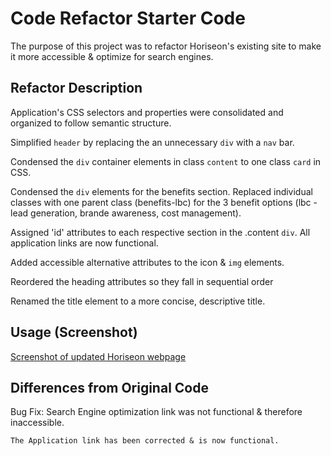 # Code Refactor Starter Code

The purpose of this project was to refactor Horiseon's existing site to make it more accessible & optimize for search engines. 


## Refactor Description

Application's CSS selectors and properties were consolidated and organized to follow semantic structure.

Simplified `header` by replacing the an unnecessary `div` with a `nav` bar.

Condensed the `div` container elements in class `content` to one class `card` in CSS.

Condensed the `div` elements for the benefits section. Replaced individual classes with one parent class (benefits-lbc) for the 3 benefit options (lbc - lead generation, brande awareness, cost management).

Assigned 'id' attributes to each respective section in the .content `div`. All application links are now functional.

Added accessible alternative attributes to the icon & `img` elements.

Reordered the heading attributes so they fall in sequential order

Renamed the title element to a more concise, descriptive title. 

## Usage (Screenshot)

[Screenshot of updated Horiseon webpage](https://github.com/JordynEnos/code-refactor-horiseon/blob/main/Develop/assets/images/Horiseon-screenshot.png?raw=true)


## Differences from Original Code

Bug Fix: Search Engine optimization link was not functional & therefore inaccessible.

    The Application link has been corrected & is now functional.
